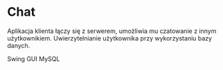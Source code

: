 # Chat

Aplikacja klienta łączy się z serwerem, umożliwia mu czatowanie z innym użytkownikiem. 
Uwierzytelnianie użytkownika przy wykorzystaniu bazy danych.

Swing GUI
MySQL
